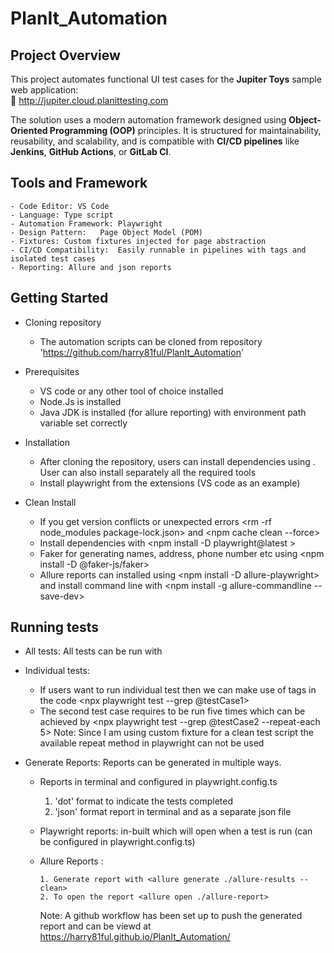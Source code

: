 # PlanIt_Automation

## Project Overview

This project automates functional UI test cases for the **Jupiter Toys** sample web application:  
🔗 http://jupiter.cloud.planittesting.com

The solution uses a modern automation framework designed using **Object-Oriented Programming (OOP)** principles. It is structured for maintainability, reusability, and scalability, and is compatible with **CI/CD pipelines** like **Jenkins**, **GitHub Actions**, or **GitLab CI**.

## Tools and Framework

    - Code Editor: VS Code
    - Language: Type script
    - Automation Framework: Playwright
    - Design Pattern: 	Page Object Model (POM)
    - Fixtures: Custom fixtures injected for page abstraction
    - CI/CD Compatibility:	Easily runnable in pipelines with tags and isolated test cases
    - Reporting: Allure and json reports

## Getting Started

- Cloning repository
  - The automation scripts can be cloned from repository 'https://github.com/harry81ful/PlanIt_Automation'
- Prerequisites

  - VS code or any other tool of choice installed
  - Node.Js is installed
  - Java JDK is installed (for allure reporting) with environment path variable set correctly

- Installation

  - After cloning the repository, users can install dependencies using <npm install>. User can also install separately all the required tools
  - Install playwright from the extensions (VS code as an example)

- Clean Install
  - If you get version conflicts or unexpected errors <rm -rf node_modules package-lock.json> and <npm cache clean --force>
  - Install dependencies with <npm install -D playwright@latest >
  - Faker for generating names, address, phone number etc using <npm install -D @faker-js/faker>
  - Allure reports can installed using <npm install -D allure-playwright> and install command line with <npm install -g allure-commandline --save-dev>

## Running tests

- All tests: All tests can be run with <npx playwright test>

- Individual tests:

  - If users want to run individual test then we can make use of tags in the code <npx playwright test --grep @testCase1>
  - The second test case requires to be run five times which can be achieved by <npx playwright test --grep @testCase2 --repeat-each 5>
    Note: Since I am using custom fixture for a clean test script the available repeat method in playwright can not be used

- Generate Reports: Reports can be generated in multiple ways.

  - Reports in terminal and configured in playwright.config.ts

    1. 'dot' format to indicate the tests completed
    2. 'json' format report in terminal and as a separate json file

  - Playwright reports: in-built which will open when a test is run (can be configured in playwright.config.ts)
  - Allure Reports :

        1. Generate report with <allure generate ./allure-results --clean>
        2. To open the report <allure open ./allure-report>

    Note: A github workflow has been set up to push the generated report and can be viewd at <https://harry81ful.github.io/PlanIt_Automation/>
